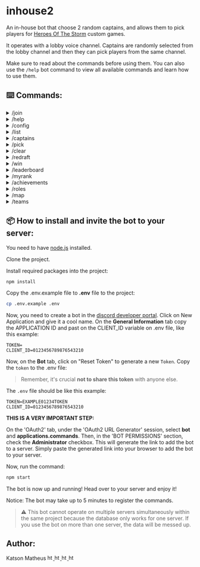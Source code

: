# inhouse2
An in-house bot that choose 2 random captains, and allows them to pick players for [Heroes Of The Storm](https://heroesofthestorm.blizzard.com/pt-br/) custom games.

It operates with a lobby voice channel. Captains are randomly selected from the lobby channel and then they can pick players from the same channel.

Make sure to read about the commands before using them. You can also use the `/help` bot command to view all available commands and learn how to use them.


## ⌨️ Commands:

<details>
  <summary> /join </summary>
    
  - Join and register as a player in the inhouse.
  
    * options:
    
        - `rank:` select your current skill rank. (required)
        - `primary_role` - select your primary_role. (required)
        - `secondary_role` - select your secondary_role. (optional)
        
</details>

<details>
  <summary> /help </summary>
  
  - Display the commands descriptions.
</details>

<details>
  <summary> /config </summary>
  
  - This command configures the bot. You need to use it only once when you invite the bot to your server.
</details>

<details>
  <summary> /list </summary>
  
  - List players in the lobby channel who are not captains or already picked.
</details>

<details>
  <summary> /captains </summary>
  
  - Choose two random captains from lobby channel.
</details>

<details>
  <summary> /pick </summary>
  
  - A captain can pick a player from the lobby channel who is not a captain or already picked.
</details>

<details>
  <summary> /clear </summary>
  
  - Clear teams and captains.
</details>

<details>
  <summary> /redraft </summary>
  
  - Clear teams but keep captains.
</details>

<details>
  <summary> /win </summary>
  
- Select winner team.
You earn `15 MMR` points per win.
  - If the team you defeated has 20% or more **MMR** than you, you receive `17 MMR` points.
  - If the team you defeated has 10% to 20% more **MMR** than you, you receive `16 MMR` points.
  
    **`The opposite occurs if you lose.`**
  
  - If you have `2500 MMR` points or more, you will receive `1 MMR` point less.
  - If you have `2300 MMR` points or more, you will receive `2 MMR` points less.
  - If you have `1800 MMR` points or less, you will receive `1 MMR` point more.
  - If you have `1700 MMR` points or less, you will receive `2 MMR` points more.
</details>

<details>
  <summary> /leaderboard </summary>
  
  - Shows players leaderboard based on MMR.
</details>

<details>
  <summary> /myrank </summary>
  
  - Shows your leaderboard position based on MMR.
</details>

<details>
  <summary> /achievements </summary>
    
  - List the achievements, or shows achievements of a player.
  
    * options:
        - `player` - select a player to show it achievements. (optional)
        
</details>

<details>
  <summary> /roles </summary>
  
  - Display your current roles, or allows you to update your roles by selecting new options:
    - If you set only primary_role, it will update the primary_role and erase secondary_role.
    - If you set both primary_role and secondary_role, it will update both.
    - If you set only secondary_role it will update only secondary_role.
    - If you dosnt set any, it will show your currents roles.
   
  * options:
  
      - `rank:` select your current skill rank. (required)
      - `primary_role` - select your primary_role. (required)
      - `secondary_role` - select your secondary_role. (optional)
</details>

<details>
  <summary> /map </summary>
  
  - Choose a random map to vote on and play!
</details>

<details>
  <summary> /teams </summary>
  
  - Show current teams.
</details>

## 📦 How to install and invite the bot to your server:
You need to have [node.js](https://nodejs.org/en) installed.

Clone the project.

Install required packages into the project:
  ```bash
npm install
  ```

Copy the .env.example file to **.env** file to the project:
  ```.bash
cp .env.example .env
  ```

Now, you need to create a bot in the [discord developer portal](https://discord.com/developers/applications).
Click on New Application and give it a cool name.
On the **General Information** tab copy the APPLICATION ID and past on the CLIENT_ID variable on .env file, like this example: 

  ```.env
TOKEN=
CLIENT_ID=0123456789876543210
  ```

Now, on the **Bot** tab, click on "Reset Token" to generate a new `Token`. 
Copy the `token` to the .env file:
> Remember, it's crucial **not to share this token** with anyone else.

The `.env` file should be like this example:
  ```.env
TOKEN=EXAMPLE01234TOKEN
CLIENT_ID=0123456789876543210
  ```

**THIS IS A VERY IMPORTANT STEP:**

On the 'OAuth2' tab, under the 'OAuth2 URL Generator' session, select **bot** and **applications.commands**. Then, in the 'BOT PERMISSIONS' section, check the **Administrator** checkbox. This will generate the link to add the bot to a server. Simply paste the generated link into your browser to add the bot to your server.

Now, run the command:
   ```js
npm start
  ```

The bot is now up and running! Head over to your server and enjoy it!

Notice: The bot may take up to 5 minutes to register the commands.

> ⚠️ This bot cannot operate on multiple servers simultaneously within the same project because the database only works for one server. If you use the bot on more than one server, the data will be messed up.
 
## Author:
<div align="left">
  <div>
    Katson Matheus
    <a href="https://github.com/katson1">
      <img src="https://skillicons.dev/icons?i=github" alt="html" height="15" />
    </a>
    <a href="https://discordapp.com/users/210789016675549184">
      <img src="https://skillicons.dev/icons?i=discord" alt="html" height="15"/>
    </a>
    <a href="https://www.linkedin.com/in/katsonmatheus/">
      <img src="https://skillicons.dev/icons?i=linkedin" alt="html" height="15"/>
    </a>
    <a href="mailto:katson.alves@ccc.ufcg.edu.br">
      <img src="https://skillicons.dev/icons?i=gmail" alt="html" height="15"/>
    </a>
  </div>
</div>
